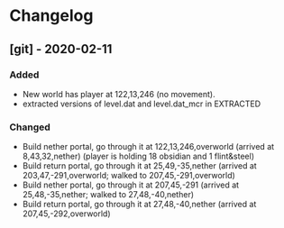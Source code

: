 # Changelog

## [git] - 2020-02-11
### Added
- New world has player at 122,13,246 (no movement).
- extracted versions of level.dat and level.dat_mcr in EXTRACTED

### Changed
- Build nether portal, go through it at 122,13,246,overworld
  (arrived at 8,43,32,nether)
  (player is holding 18 obsidian and 1 flint&steel)
- Build return portal, go through it at 25,49,-35,nether
  (arrived at 203,47,-291,overworld; walked to 207,45,-291,overworld)
- Build nether portal, go through it at 207,45,-291
  (arrived at 25,48,-35,nether; walked to 27,48,-40,nether)
- Build return portal, go through it at 27,48,-40,nether
  (arrived at 207,45,-292,overworld)
